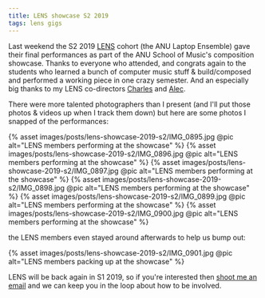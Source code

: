 ```yaml
---
title: LENS showcase S2 2019
tags: lens gigs
---
```


Last weekend the S2 2019
[LENS](https://cs.anu.edu.au/code-creativity-culture/lens/) cohort (the ANU
Laptop Ensemble) gave their final performances as part of the ANU School of
Music's composition showcase. Thanks to everyone who attended, and congrats
again to the students who learned a bunch of computer music stuff &
build/composed and performed a working piece in one crazy semester. And an
especially big thanks to my LENS co-directors
[Charles](http://charlesmartin.com.au/) and
[Alec](http://music.cass.anu.edu.au/people/dr-alexander-hunter).

There were more talented photographers than I present (and I'll put those photos
& videos up when I track them down) but here are some photos I snapped of the
performances:

{% asset images/posts/lens-showcase-2019-s2/IMG_0895.jpg @pic alt="LENS members performing at the showcase" %}
{% asset images/posts/lens-showcase-2019-s2/IMG_0896.jpg @pic alt="LENS members performing at the showcase" %}
{% asset images/posts/lens-showcase-2019-s2/IMG_0897.jpg @pic alt="LENS members performing at the showcase" %}
{% asset images/posts/lens-showcase-2019-s2/IMG_0898.jpg @pic alt="LENS members performing at the showcase" %}
{% asset images/posts/lens-showcase-2019-s2/IMG_0899.jpg @pic alt="LENS members performing at the showcase" %}
{% asset images/posts/lens-showcase-2019-s2/IMG_0900.jpg @pic alt="LENS members performing at the showcase" %}

the LENS members even stayed around afterwards to help us bump out:

{% asset images/posts/lens-showcase-2019-s2/IMG_0901.jpg @pic alt="LENS members packing up at the showcase" %}

LENS will be back again in S1 2019, so if you're interested then [shoot me an
email](mailto:ben.swift@anu.edu.au) and we can keep you in the loop about how to
be involved.

